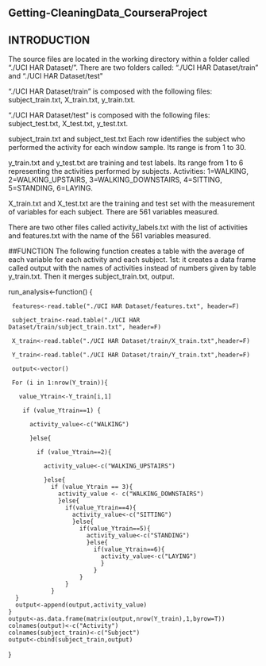 ## Getting-CleaningData_CourseraProject
## INTRODUCTION
The source files are located in the working directory within a folder called “./UCI HAR Dataset/”. There are two folders called: “./UCI HAR Dataset/train” and “./UCI HAR Dataset/test" 

“./UCI HAR Dataset/train” is composed with the following files: subject_train.txt, X_train.txt, y_train.txt.

“./UCI HAR Dataset/test" is composed with the following files: subject_test.txt, X_test.txt, y_test.txt.

subject_train.txt and subject_test.txt Each row identifies the subject who performed the activity for each window sample. Its range is from 1 to 30. 

y_train.txt and y_test.txt are training and test labels. Its range from 1 to 6 representing the activities performed by subjects. Activities: 1=WALKING, 2=WALKING_UPSTAIRS, 3=WALKING_DOWNSTAIRS, 4=SITTING, 5=STANDING, 6=LAYING.

X_train.txt and X_test.txt are the training and test set with the measurement of variables for each subject. There are 561 variables measured. 

There are two other files called activity_labels.txt with the list of activities and features.txt with the name of the 561 variables measured. 


##FUNCTION
The following function creates a table with the average of each variable for each activity and each subject.
1st: it creates a data frame called output with the names of activities instead of numbers given by table y_train.txt. Then it merges subject_train.txt, output.

<!-- -->
  run_analysis<-function() {
  
     features<-read.table("./UCI HAR Dataset/features.txt", header=F)
     
     subject_train<-read.table("./UCI HAR Dataset/train/subject_train.txt", header=F)
     
     X_train<-read.table("./UCI HAR Dataset/train/X_train.txt",header=F)
     
     Y_train<-read.table("./UCI HAR Dataset/train/Y_train.txt",header=F)
     
     output<-vector()
     
     For (i in 1:nrow(Y_train)){
     
       value_Ytrain<-Y_train[i,1]
       
        if (value_Ytrain==1) {
        
          activity_value<-c("WALKING")
          
          }else{
          
            if (value_Ytrain==2){
            
              activity_value<-c("WALKING_UPSTAIRS")
              
              }else{
                if (value_Ytrain == 3){
                  activity_value <- c("WALKING_DOWNSTAIRS")
                  }else{
                    if(value_Ytrain==4){
                      activity_value<-c("SITTING")
                      }else{
                        if(value_Ytrain==5){
                          activity_value<-c("STANDING")
                          }else{
                            if(value_Ytrain==6){
                              activity_value<-c("LAYING")
                              }
                            }
                        }
                    }
                }
      }
      output<-append(output,activity_value)
    }
    output<-as.data.frame(matrix(output,nrow(Y_train),1,byrow=T))
    colnames(output)<-c("Activity")
    colnames(subject_train)<-c("Subject")
    output<-cbind(subject_train,output)
  }



